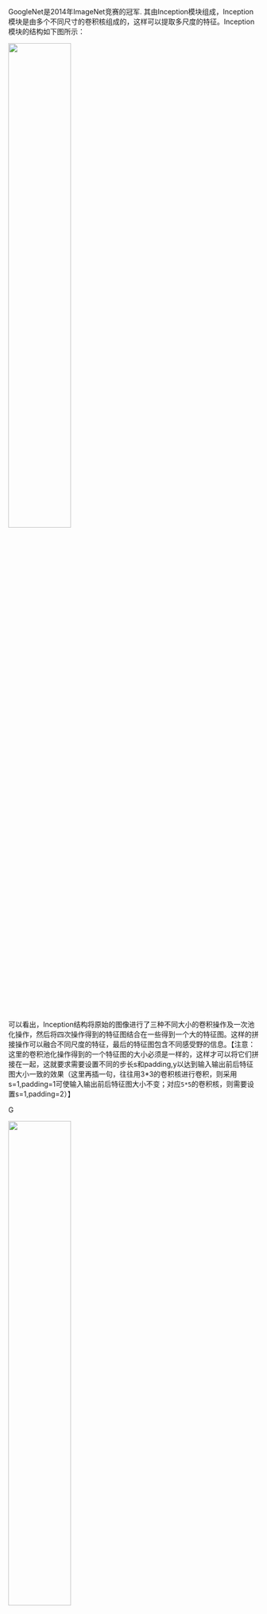 GoogleNet是2014年ImageNet竞赛的冠军. 其由Inception模块组成，Inception模块是由多个不同尺寸的卷积核组成的，这样可以提取多尺度的特征。Inception模块的结构如下图所示：

<img src=https://s2.loli.net/2024/05/08/iRaAXZFjKeJkYhn.png width='50%'>

可以看出，Inception结构将原始的图像进行了三种不同大小的卷积操作及一次池化操作，然后将四次操作得到的特征图结合在一些得到一个大的特征图。这样的拼接操作可以融合不同尺度的特征，最后的特征图包含不同感受野的信息。【注意：这里的卷积池化操作得到的一个特征图的大小必须是一样的，这样才可以将它们拼接在一起，这就要求需要设置不同的步长s和padding,y以达到输入输出前后特征图大小一致的效果（这里再插一句，往往用3*3的卷积核进行卷积，则采用s=1,padding=1可使输入输出前后特征图大小不变；对应`5*5`的卷积核，则需要设置s=1,padding=2）】

G

<img src=https://s2.loli.net/2024/05/08/yMxQgzeFDNZirfk.png width='50%'>


